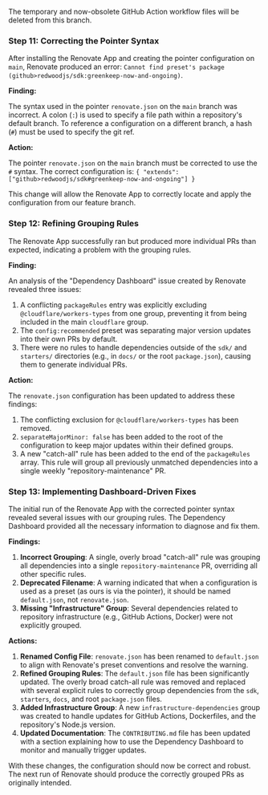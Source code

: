 The temporary and now-obsolete GitHub Action workflow files will be deleted from this branch.

### Step 11: Correcting the Pointer Syntax

After installing the Renovate App and creating the pointer configuration on `main`, Renovate produced an error: `Cannot find preset's package (github>redwoodjs/sdk:greenkeep-now-and-ongoing)`.

**Finding:**

The syntax used in the pointer `renovate.json` on the `main` branch was incorrect. A colon (`:`) is used to specify a file path within a repository's default branch. To reference a configuration on a different branch, a hash (`#`) must be used to specify the git ref.

**Action:**

The pointer `renovate.json` on the `main` branch must be corrected to use the `#` syntax. The correct configuration is:
`{ "extends": ["github>redwoodjs/sdk#greenkeep-now-and-ongoing"] }`

This change will allow the Renovate App to correctly locate and apply the configuration from our feature branch.

### Step 12: Refining Grouping Rules

The Renovate App successfully ran but produced more individual PRs than expected, indicating a problem with the grouping rules.

**Finding:**

An analysis of the "Dependency Dashboard" issue created by Renovate revealed three issues:
1.  A conflicting `packageRules` entry was explicitly excluding `@cloudflare/workers-types` from one group, preventing it from being included in the main `cloudflare` group.
2.  The `config:recommended` preset was separating major version updates into their own PRs by default.
3.  There were no rules to handle dependencies outside of the `sdk/` and `starters/` directories (e.g., in `docs/` or the root `package.json`), causing them to generate individual PRs.

**Action:**

The `renovate.json` configuration has been updated to address these findings:
1.  The conflicting exclusion for `@cloudflare/workers-types` has been removed.
2.  `separateMajorMinor: false` has been added to the root of the configuration to keep major updates within their defined groups.
3.  A new "catch-all" rule has been added to the end of the `packageRules` array. This rule will group all previously unmatched dependencies into a single weekly "repository-maintenance" PR.

### Step 13: Implementing Dashboard-Driven Fixes

The initial run of the Renovate App with the corrected pointer syntax revealed several issues with our grouping rules. The Dependency Dashboard provided all the necessary information to diagnose and fix them.

**Findings:**

1.  **Incorrect Grouping**: A single, overly broad "catch-all" rule was grouping all dependencies into a single `repository-maintenance` PR, overriding all other specific rules.
2.  **Deprecated Filename**: A warning indicated that when a configuration is used as a preset (as ours is via the pointer), it should be named `default.json`, not `renovate.json`.
3.  **Missing "Infrastructure" Group**: Several dependencies related to repository infrastructure (e.g., GitHub Actions, Docker) were not explicitly grouped.

**Actions:**

1.  **Renamed Config File**: `renovate.json` has been renamed to `default.json` to align with Renovate's preset conventions and resolve the warning.
2.  **Refined Grouping Rules**: The `default.json` file has been significantly updated. The overly broad catch-all rule was removed and replaced with several explicit rules to correctly group dependencies from the `sdk`, `starters`, `docs`, and root `package.json` files.
3.  **Added Infrastructure Group**: A new `infrastructure-dependencies` group was created to handle updates for GitHub Actions, Dockerfiles, and the repository's Node.js version.
4.  **Updated Documentation**: The `CONTRIBUTING.md` file has been updated with a section explaining how to use the Dependency Dashboard to monitor and manually trigger updates.

With these changes, the configuration should now be correct and robust. The next run of Renovate should produce the correctly grouped PRs as originally intended.
